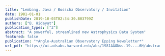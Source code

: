 ```yaml
---
title: "Lembang, Java / Bosscha Observatory / Invitation"
date: 1981-01-01
publishDate: 2019-10-03T02:34:30.803799Z
authors: ["B. Hidayat"]
publication_types: ["2"]
abstract: "A powerful, streamlined new Astrophysics Data System"
featured: false
publication: "*Anglo-Australian Observatory Epping Newsletter*"
url_pdf: "https://ui.adsabs.harvard.edu/abs/1981AAONw..19....6H/abstract"
---
```


